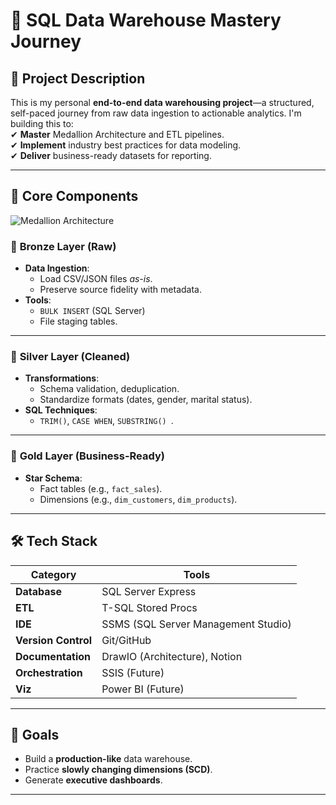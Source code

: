 
# 🚀 SQL Data Warehouse Mastery Journey

## 📖 **Project Description**  
This is my personal **end-to-end data warehousing project**—a structured, self-paced journey from raw data ingestion to actionable analytics. I'm building this to:  
✔ **Master** Medallion Architecture and ETL pipelines.  
✔ **Implement** industry best practices for data modeling.  
✔ **Deliver** business-ready datasets for reporting.  

---

## 📌 **Core Components**  
![Medallion Architecture](https://github.com/user-attachments/assets/f883bc6e-1f3d-48bc-9f24-879fa4c992ea)  

### 🌱 **Bronze Layer (Raw)** 
- **Data Ingestion**:  
  - Load CSV/JSON files *as-is*.  
  - Preserve source fidelity with metadata.  
- **Tools**:  
  - `BULK INSERT` (SQL Server)  
  - File staging tables.  

---

### 🔧 **Silver Layer (Cleaned)** 
- **Transformations**:  
  - Schema validation, deduplication.  
  - Standardize formats (dates, gender, marital status).  
- **SQL Techniques**:  
  - `TRIM()`, `CASE WHEN`, `SUBSTRING() `.  

---

### 🧠 **Gold Layer (Business-Ready)** 
- **Star Schema**:  
  - Fact tables (e.g., `fact_sales`).  
  - Dimensions (e.g., `dim_customers`, `dim_products`).  

---

## 🛠️ **Tech Stack**  
| Category       | Tools                |  
|----------------|----------------------|  
| **Database**   | SQL Server Express   |  
| **ETL**        | T-SQL Stored Procs   |  
| **IDE** | SSMS (SQL Server Management Studio) |
|  **Version Control** | Git/GitHub |
|  **Documentation** | DrawIO (Architecture), Notion |
| **Orchestration** | SSIS (Future)      |  
| **Viz**        | Power BI (Future)    |  
---

## 🎯 **Goals**  
- Build a **production-like** data warehouse.  
- Practice **slowly changing dimensions (SCD)**.  
- Generate **executive dashboards**.  

---

